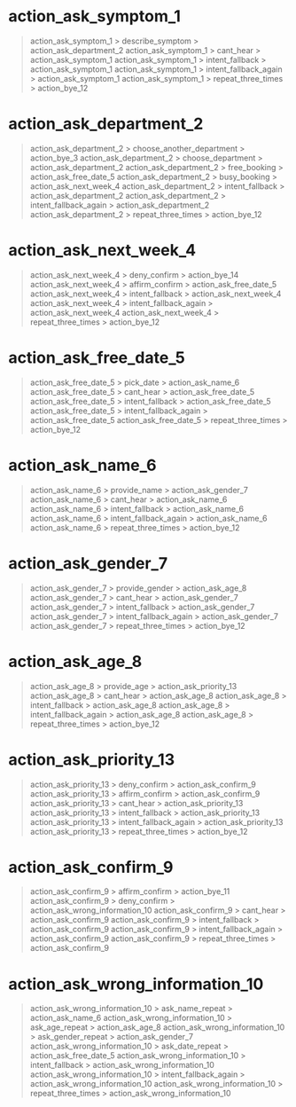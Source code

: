 # action_ask_symptom_1
> action_ask_symptom_1 > describe_symptom > action_ask_department_2
> action_ask_symptom_1 > cant_hear > action_ask_symptom_1
> action_ask_symptom_1 > intent_fallback > action_ask_symptom_1 
> action_ask_symptom_1 > intent_fallback_again > action_ask_symptom_1
> action_ask_symptom_1 > repeat_three_times > action_bye_12

# action_ask_department_2
> action_ask_department_2 > choose_another_department > action_bye_3
> action_ask_department_2 > choose_department > action_ask_department_2
> action_ask_department_2 > free_booking > action_ask_free_date_5
> action_ask_department_2 > busy_booking > action_ask_next_week_4
> action_ask_department_2 > intent_fallback > action_ask_department_2
> action_ask_department_2 > intent_fallback_again > action_ask_department_2
> action_ask_department_2 > repeat_three_times > action_bye_12

# action_ask_next_week_4 
> action_ask_next_week_4 > deny_confirm > action_bye_14
> action_ask_next_week_4 > affirm_confirm > action_ask_free_date_5 
> action_ask_next_week_4 > intent_fallback > action_ask_next_week_4
> action_ask_next_week_4 > intent_fallback_again > action_ask_next_week_4
> action_ask_next_week_4 > repeat_three_times > action_bye_12

# action_ask_free_date_5
> action_ask_free_date_5 > pick_date > action_ask_name_6
> action_ask_free_date_5 > cant_hear > action_ask_free_date_5
> action_ask_free_date_5 > intent_fallback > action_ask_free_date_5 
> action_ask_free_date_5 > intent_fallback_again > action_ask_free_date_5
> action_ask_free_date_5 > repeat_three_times > action_bye_12

# action_ask_name_6
> action_ask_name_6 > provide_name > action_ask_gender_7
> action_ask_name_6 > cant_hear > action_ask_name_6
> action_ask_name_6 > intent_fallback > action_ask_name_6
> action_ask_name_6 > intent_fallback_again > action_ask_name_6
> action_ask_name_6 > repeat_three_times > action_bye_12

# action_ask_gender_7
> action_ask_gender_7 > provide_gender > action_ask_age_8
> action_ask_gender_7 > cant_hear > action_ask_gender_7
> action_ask_gender_7 > intent_fallback > action_ask_gender_7
> action_ask_gender_7 > intent_fallback_again > action_ask_gender_7
> action_ask_gender_7 > repeat_three_times > action_bye_12

# action_ask_age_8
> action_ask_age_8 > provide_age > action_ask_priority_13
> action_ask_age_8 > cant_hear > action_ask_age_8
> action_ask_age_8 > intent_fallback > action_ask_age_8
> action_ask_age_8 > intent_fallback_again > action_ask_age_8 
> action_ask_age_8 > repeat_three_times > action_bye_12

# action_ask_priority_13
> action_ask_priority_13 > deny_confirm > action_ask_confirm_9
> action_ask_priority_13 > affirm_confirm > action_ask_confirm_9
> action_ask_priority_13 > cant_hear > action_ask_priority_13
> action_ask_priority_13 > intent_fallback > action_ask_priority_13
> action_ask_priority_13 > intent_fallback_again > action_ask_priority_13
> action_ask_priority_13 > repeat_three_times > action_bye_12

# action_ask_confirm_9 
> action_ask_confirm_9 > affirm_confirm > action_bye_11
> action_ask_confirm_9 > deny_confirm > action_ask_wrong_information_10
> action_ask_confirm_9 > cant_hear > action_ask_confirm_9
> action_ask_confirm_9 > intent_fallback > action_ask_confirm_9
> action_ask_confirm_9 > intent_fallback_again > action_ask_confirm_9 
> action_ask_confirm_9 > repeat_three_times > action_ask_confirm_9

# action_ask_wrong_information_10
> action_ask_wrong_information_10 > ask_name_repeat > action_ask_name_6
> action_ask_wrong_information_10 > ask_age_repeat > action_ask_age_8
> action_ask_wrong_information_10 > ask_gender_repeat > action_ask_gender_7
> action_ask_wrong_information_10 > ask_date_repeat > action_ask_free_date_5
> action_ask_wrong_information_10 > intent_fallback > action_ask_wrong_information_10
> action_ask_wrong_information_10 > intent_fallback_again > action_ask_wrong_information_10
> action_ask_wrong_information_10 > repeat_three_times > action_ask_wrong_information_10

